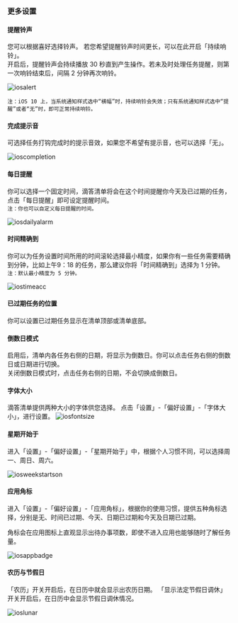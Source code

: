 ### 更多设置


#### 提醒铃声

您可以根据喜好选择铃声。
若您希望提醒铃声时间更长，可以在此开启「持续响铃」。 <br>开启后，提醒铃声会持续播放 30 秒直到产生操作。若未及时处理任务提醒，则第一次响铃结束后，间隔 2 分钟再次响铃。

![iosalert](../../images/ios/account/ringtone.jpg)

`注：iOS 10 上，当系统通知样式选中“横幅”时，持续响铃会失效；只有系统通知样式选中“提醒”或者“无”时，即可正常持续响铃。`

#### 完成提示音

可选择任务打钩完成时的提示音效，如果您不希望有提示音，也可以选择「无」。 

![ioscompletion](../../images/ios/account/completionsound.jpg)

#### 每日提醒

你可以选择一个固定时间，滴答清单将会在这个时间提醒你今天及已过期的任务，点击「每日提醒」即可设定提醒时间。 <br>`注：你也可以自定义每日提醒的时间。`

![iosdailyalarm](../../images/ios/account/dailyreminder.jpg)

#### 时间精确到

你可以为任务设置时间所用的时间滚轮选择最小精度，如果你有一些任务需要精确到分钟，比如上午9：18 的任务，那么建议你将「时间精确到」选择为 1 分钟。 <br>`注：默认最小精度为 5 分钟。`

![iostimeacc](../../images/ios/account/timeaccurateto.jpg)

#### 已过期任务的位置

你可以设置已过期任务显示在清单顶部或清单底部。

#### 倒数日模式

启用后，清单内各任务右侧的日期，将显示为倒数日。你可以点击任务右侧的倒数日或日期进行切换。<br>关闭倒数日模式时，点击任务右侧的日期，不会切换成倒数日。


#### 字体大小

滴答清单提供两种大小的字体供您选择。
点击「设置」-「偏好设置」-「字体大小」，进行设置。
![iosfontsize](../../images/ios/account/fontsize.png)
#### 星期开始于

进入「设置」-「偏好设置」-「星期开始于」中，根据个人习惯不同，可以选择周一、周日、周六。

![iosweekstartson](../../images/ios/account/weekstarton.jpg)

#### 应用角标

进入「设置」-「偏好设置」-「应用角标」，根据你的使用习惯，提供五种角标选择，分别是无、时间已过期、今天、日期已过期和今天及日期已过期。

角标会在应用图标上直观显示出待办事项数，即使不进入应用也能够随时了解任务量。

![iosappbadge](../../images/ios/account/appbadge.jpg)

#### 农历与节假日

「农历」开关开启后，在日历中就会显示出农历日期。 「显示法定节假日调休」开关开启后，在日历中会显示节假日调休情况。

![ioslunar](../../images/ios/account/luna.jpg)

